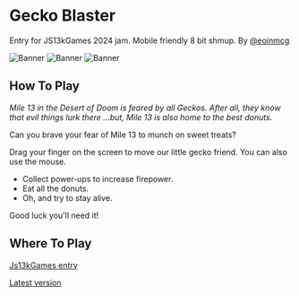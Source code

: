 # Gecko Blaster
Entry for JS13kGames 2024 jam. Mobile friendly 8 bit shmup.
By [@eoinmcg](https://twitter.com/eoinmcg)


 ![Banner](https://raw.githubusercontent.com/eoinmcg/gecko/main/promo/title.png "Banner")
 ![Banner](https://raw.githubusercontent.com/eoinmcg/gecko/main/promo/screenshot-1.png "Banner")
 ![Banner](https://raw.githubusercontent.com/eoinmcg/gecko/main/promo/screenshot-2.png "Banner")



## How To Play

*Mile 13 in the Desert of Doom is feared by all Geckos.*
*After all, they know that evil things lurk there*
*...but, Mile 13 is also home to the best donuts.*

Can you brave your fear of Mile 13 to munch on sweet treats?

Drag your finger on the screen to move our little gecko friend. You can also use the mouse.

- Collect power-ups to increase firepower.
- Eat all the donuts.
- Oh, and try to stay alive.

Good luck you'll need it!
## Where To Play
[Js13kGames entry](https://dev.js13kgames.com/2024/games/gecko-blaster)

[Latest version](https://eoinmcgrath.com/gecko)
